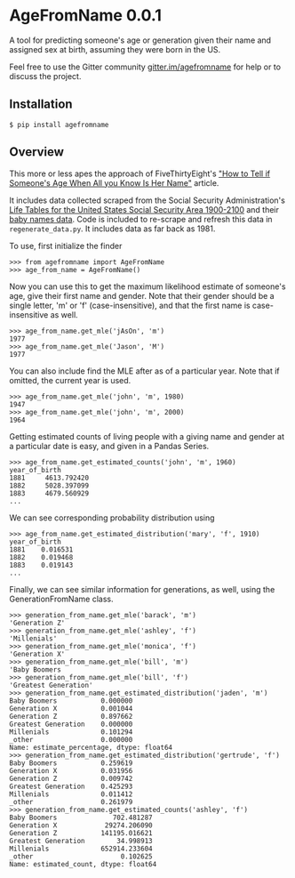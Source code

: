 # AgeFromName 0.0.1
A tool for predicting someone's age or generation given their name and assigned sex at birth, 
assuming they were born in the US.

Feel free to use the Gitter community [gitter.im/agefromname](https://gitter.im/agefromname/Lobby) for help or to discuss the project.   

## Installation

`$ pip install agefromname`

## Overview

This more or less apes the approach of FiveThirtyEight's ["How to Tell if Someone's  Age
When All you Know Is Her Name"](https://fivethirtyeight.com/features/how-to-tell-someones-age-when-all-you-know-is-her-name/) article.
 
It includes data collected scraped from the Social Security 
Administration's [Life Tables for the United States Social Security Area 1900-2100](https://www.ssa.gov/oact/NOTES/as120/LifeTables_Body.html#wp1168591)
 and their [baby names data](http://www.ssa.gov/oact/babynames/names.zip). Code is included
 to re-scrape and refresh this data in `regenerate_data.py`.  It includes data as far back as
 1981.

To use, first initialize the finder

```pydocstring
>>> from agefromname import AgeFromName
>>> age_from_name = AgeFromName()
```

Now you can use this to get the maximum likelihood estimate of someone's age, give their first name and 
gender.  Note that their gender should be a single letter, 'm' or 'f' (case-insensitive), and that the
  first name is case-insensitive as well.
  
```pydocstring
>>> age_from_name.get_mle('jAsOn', 'm')
1977
>>> age_from_name.get_mle('Jason', 'M')
1977
```

You can also include find the MLE after as of a particular year.  Note that if omitted, the current
year is used.

```pydocstring
>>> age_from_name.get_mle('john', 'm', 1980)
1947
>>> age_from_name.get_mle('john', 'm', 2000)
1964
```

Getting estimated counts of living people with a giving name and gender at a particular date is easy, 
and given in a Pandas Series.
```pydocstring
>>> age_from_name.get_estimated_counts('john', 'm', 1960)
year_of_birth
1881     4613.792420
1882     5028.397099
1883     4679.560929
...
```

We can see corresponding probability distribution using

```pydocstring
>>> age_from_name.get_estimated_distribution('mary', 'f', 1910)
year_of_birth
1881    0.016531
1882    0.019468
1883    0.019143
...
```

Finally, we can see similar information for generations, as well, using the GenerationFromName class.
```pydocstring
>>> generation_from_name.get_mle('barack', 'm')
'Generation Z'
>>> generation_from_name.get_mle('ashley', 'f')
'Millenials'
>>> generation_from_name.get_mle('monica', 'f')
'Generation X'
>>> generation_from_name.get_mle('bill', 'm')
'Baby Boomers
>>> generation_from_name.get_mle('bill', 'f')
'Greatest Generation'
>>> generation_from_name.get_estimated_distribution('jaden', 'm')
Baby Boomers           0.000000
Generation X           0.001044
Generation Z           0.897662
Greatest Generation    0.000000
Millenials             0.101294
_other                 0.000000
Name: estimate_percentage, dtype: float64
>>> generation_from_name.get_estimated_distribution('gertrude', 'f')
Baby Boomers           0.259619
Generation X           0.031956
Generation Z           0.009742
Greatest Generation    0.425293
Millenials             0.011412
_other                 0.261979
>>> generation_from_name.get_estimated_counts('ashley', 'f')
Baby Boomers              702.481287
Generation X            29274.206090
Generation Z           141195.016621
Greatest Generation        34.998913
Millenials             652914.233604
_other                      0.102625
Name: estimated_count, dtype: float64
```


